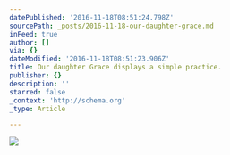 ```yaml
---
datePublished: '2016-11-18T08:51:24.798Z'
sourcePath: _posts/2016-11-18-our-daughter-grace.md
inFeed: true
author: []
via: {}
dateModified: '2016-11-18T08:51:23.906Z'
title: Our daughter Grace displays a simple practice.
publisher: {}
description: ''
starred: false
_context: 'http://schema.org'
_type: Article

---
```

![](https://the-grid-user-content.s3-us-west-2.amazonaws.com/0ddaea10-caab-41a1-b782-73d859c1349c.jpg)